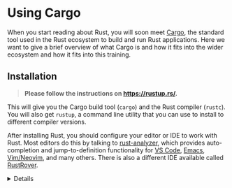 # Using Cargo

When you start reading about Rust, you will soon meet
[Cargo](https://doc.rust-lang.org/cargo/), the standard tool used in the Rust
ecosystem to build and run Rust applications. Here we want to give a brief
overview of what Cargo is and how it fits into the wider ecosystem and how it
fits into this training.

## Installation

> **Please follow the instructions on <https://rustup.rs/>.**

This will give you the Cargo build tool (`cargo`) and the Rust compiler
(`rustc`). You will also get `rustup`, a command line utility that you can use
to install to different compiler versions.

After installing Rust, you should configure your editor or IDE to work with
Rust. Most editors do this by talking to [rust-analyzer], which provides
auto-completion and jump-to-definition functionality for [VS Code], [Emacs],
[Vim/Neovim], and many others. There is also a different IDE available called
[RustRover].

<details>

- On Debian/Ubuntu, you can also install Cargo, the Rust source and the
  [Rust formatter] via `apt`. However, this gets you an outdated Rust version
  and may lead to unexpected behavior. The command would be:

  ```shell
  sudo apt install cargo rust-src rustfmt
  ```

- On macOS, you can use [Homebrew](https://brew.sh/) to install Rust, but this
  may provide an outdated version. Therefore, it is recommended to install Rust
  from the official site.

</details>

[rust-analyzer]: https://rust-analyzer.github.io/
[VS Code]: https://code.visualstudio.com/
[Emacs]: https://rust-analyzer.github.io/manual.html#emacs
[Vim/Neovim]: https://rust-analyzer.github.io/manual.html#vimneovim
[RustRover]: https://www.jetbrains.com/rust/
[Rust formatter]: https://github.com/rust-lang/rustfmt
